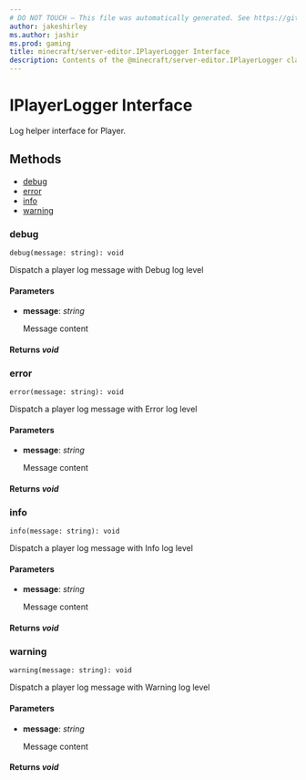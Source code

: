 ```yaml
---
# DO NOT TOUCH — This file was automatically generated. See https://github.com/mojang/minecraftapidocsgenerator to modify descriptions, examples, etc.
author: jakeshirley
ms.author: jashir
ms.prod: gaming
title: minecraft/server-editor.IPlayerLogger Interface
description: Contents of the @minecraft/server-editor.IPlayerLogger class.
---
```

# IPlayerLogger Interface

Log helper interface for Player.

## Methods
- [debug](#debug)
- [error](#error)
- [info](#info)
- [warning](#warning)

### **debug**
`
debug(message: string): void
`

Dispatch a player log message with Debug log level

#### **Parameters**
- **message**: *string*
  
  Message content

#### **Returns** *void*

### **error**
`
error(message: string): void
`

Dispatch a player log message with Error log level

#### **Parameters**
- **message**: *string*
  
  Message content

#### **Returns** *void*

### **info**
`
info(message: string): void
`

Dispatch a player log message with Info log level

#### **Parameters**
- **message**: *string*
  
  Message content

#### **Returns** *void*

### **warning**
`
warning(message: string): void
`

Dispatch a player log message with Warning log level

#### **Parameters**
- **message**: *string*
  
  Message content

#### **Returns** *void*
